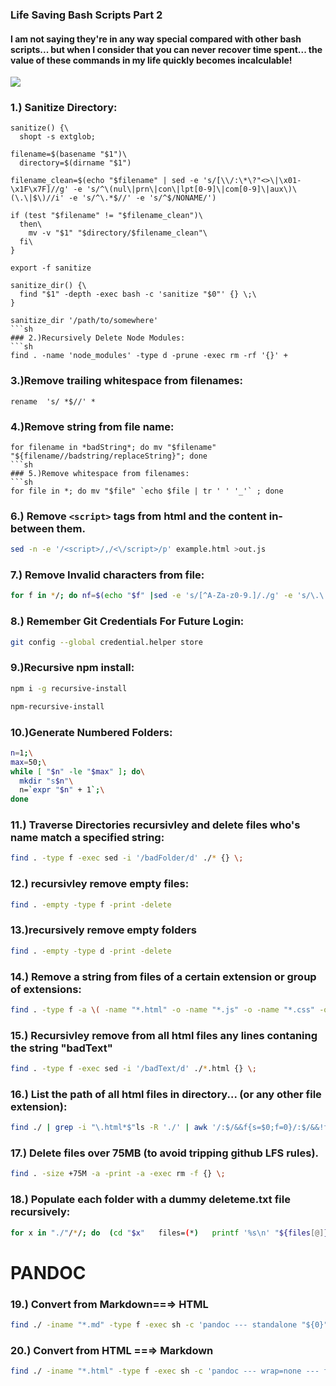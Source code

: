 ### Life Saving Bash Scripts Part 2

#### I am not saying they're in any way special compared with other bash scripts... but when I consider that you can never recover time spent... the value of these commands in my life quickly becomes incalculable!

![](https://cdn-images-1.medium.com/max/864/0*aWKygEnTVdHuulB4.gif)

### 1.) Sanitize Directory:
```shsh
sanitize() {\
  shopt -s extglob;

filename=$(basename "$1")\
  directory=$(dirname "$1")

filename_clean=$(echo "$filename" | sed -e 's/[\\/:\*\?"<>\|\x01-\x1F\x7F]//g' -e 's/^\(nul\|prn\|con\|lpt[0-9]\|com[0-9]\|aux\)\(\.\|$\)//i' -e 's/^\.*$//' -e 's/^$/NONAME/')

if (test "$filename" != "$filename_clean")\
  then\
    mv -v "$1" "$directory/$filename_clean"\
  fi\
}

export -f sanitize

sanitize_dir() {\
  find "$1" -depth -exec bash -c 'sanitize "$0"' {} \;\
}

sanitize_dir '/path/to/somewhere'
```sh
### 2.)Recursively Delete Node Modules:
```sh
find . -name 'node_modules' -type d -prune -exec rm -rf '{}' +
```
### 3.)Remove trailing whitespace from filenames:
```
rename  's/ *$//' *
```
### 4.)Remove string from file name:
```
for filename in *badString*; do mv "$filename" "${filename//badstring/replaceString}"; done
```sh
### 5.)Remove whitespace from filenames:
```sh
for file in *; do mv "$file" `echo $file | tr ' ' '_'` ; done
```

### 6.) Remove `<script>` tags from html and the content in-between them.


```sh
sed -n -e '/<script>/,/<\/script>/p' example.html >out.js
```
### 7.) Remove Invalid characters from file:
```sh
for f in */; do nf=$(echo "$f" |sed -e 's/[^A-Za-z0-9.]/./g' -e 's/\.\.\././g' -e 's/\.\././g' -e 's/\.*$//'); test "$f" != "$nf" && mv "$f" "$nf" && echo "$nf"; done
```
### 8.) Remember Git Credentials For Future Login:
```sh
git config --global credential.helper store
```
### 9.)Recursive npm install:
```sh
npm i -g recursive-install

npm-recursive-install
```
### 10.)Generate Numbered Folders:
```sh
n=1;\
max=50;\
while [ "$n" -le "$max" ]; do\
  mkdir "s$n"\
  n=`expr "$n" + 1`;\
done
```
### 11.) Traverse Directories recursivley and delete files who's name match a specified string:
```sh
find . -type f -exec sed -i '/badFolder/d' ./* {} \;
```
### 12.) recursivley remove empty files:
```sh
find . -empty -type f -print -delete
```
### 13.)recursively remove empty folders
```sh
find . -empty -type d -print -delete
```
### 14.) Remove a string from files of a certain extension or group of extensions:

```sh
find . -type f -a \( -name "*.html" -o -name "*.js" -o -name "*.css" -o -name "*.md" \) -a -exec sed -i  '/BADSTRING/d' '{}' +
```

### 15.) Recursivley remove from all html files any lines contaning the string "badText"

```sh
find . -type f -exec sed -i '/badText/d' ./*.html {} \;
```

### 16.) List the path of all html files in directory... (or any other file extension):

```sh
find ./ | grep -i "\.html*$"ls -R './' | awk '/:$/&&f{s=$0;f=0}/:$/&&!f{sub(/:$/,"");s=$0;f=1;next}NF&&f{ print s"/"$0 }'>listing.md
```

### 17.) Delete files over 75MB (to avoid tripping github LFS rules).

```sh
find . -size +75M -a -print -a -exec rm -f {} \;
```

### 18.) Populate each folder with a dummy deleteme.txt file recursively:

```sh
for x in "./"/*/; do  (cd "$x"   files=(*)   printf '%s\n' "${files[@]}" > deleteme.txt  )done
```

# PANDOC

### 19.) Convert from Markdown==⇒ HTML
```sh
find ./ -iname "*.md" -type f -exec sh -c 'pandoc --- standalone "${0}" -o "${0%.md}.html"' {} \;
```
### 20.) Convert from HTML ==⇒ Markdown
```sh
find ./ -iname "*.html" -type f -exec sh -c 'pandoc --- wrap=none --- from html --- to markdown_strict "${0}" -o "${0%.html}.md"' {} \;
```
